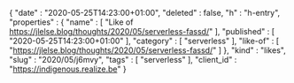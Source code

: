 {
  "date" : "2020-05-25T14:23:00+01:00",
  "deleted" : false,
  "h" : "h-entry",
  "properties" : {
    "name" : [ "Like of https://jlelse.blog/thoughts/2020/05/serverless-fassd/" ],
    "published" : [ "2020-05-25T14:23:00+01:00" ],
    "category" : [ "serverless" ],
    "like-of" : [ "https://jlelse.blog/thoughts/2020/05/serverless-fassd/" ]
  },
  "kind" : "likes",
  "slug" : "2020/05/j6mvy",
  "tags" : [ "serverless" ],
  "client_id" : "https://indigenous.realize.be"
}
